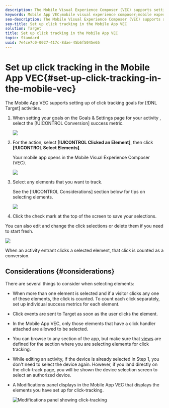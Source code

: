 ```yaml
---
description: The Mobile Visual Experience Composer (VEC) supports setting up of click tracking goals for Target activities.
keywords: Mobile App VEC;mobile visual experience composer;mobile experience composer options;mobile experience options;target view;clicks;click tracking;track
seo-description: The Mobile Visual Experience Composer (VEC) supports setting up of click tracking goals for Adobe Target activities.
seo-title: Set up click tracking in the Mobile App VEC
solution: Target
title: Set up click tracking in the Mobile App VEC
topic: Standard
uuid: 7e4ce7c0-0027-417c-8dae-45b6f5045e65
---
```


# Set up click tracking in the Mobile App VEC{#set-up-click-tracking-in-the-mobile-vec}

The Mobile App VEC supports setting up of click tracking goals for [!DNL Target] activities.

1. When setting your goals on the Goals & Settings page for your activity , select the [!UICONTROL Conversion] success metric.

   ![](assets/mobile-vec-clicktrack1.png)

1. For the action, select **[!UICONTROL Clicked an Element]**, then click **[!UICONTROL Select Elements]**.

   Your mobile app opens in the Mobile Visual Experience Composer (VEC).

   ![](assets/mobile-vec-clicktrack2.png)

1. Select any elements that you want to track.

   See the [!UICONTROL Considerations] section below for tips on selecting elements.

   ![](assets/mobile-vec-clicktrack3.png)

1. Click the check mark at the top of the screen to save your selections.

You can also edit and change the click selections or delete them if you need to start fresh.

![](assets/mobile-vec-clicktrack4.png)

When an activity entrant clicks a selected element, that click is counted as a conversion.

## Considerations {#considerations}

There are several things to consider when selecting elements:

* When more than one element is selected and if a visitor clicks any one of these elements, the click is counted. To count each click separately, set up individual success metrics for each element.  
* Click events are sent to Target as soon as the user clicks the element. 
* In the Mobile App VEC, only those elements that have a click handler attached are allowed to be selected. 
* You can browse to any section of the app, but make sure that [views](/help/c-target-mobile-app/c-mobile-visual-experience-composer/mobile-visual-experience-composer.md#target-views) are defined for the section where you are selecting elements for click tracking. 
* While editing an activity, if the device is already selected in Step 1, you don't need to select the device again. However, if you land directly on the click-track page, you will be shown the device selection screen to select an authorized device.
* A Modifications panel displays in the Mobile App VEC that displays the elements you have set up for click-tracking.

  ![Modifications panel showing click-tracking
](/help/c-target-mobile-app/c-mobile-visual-experience-composer/assets/click-track-modifications-panel.png)